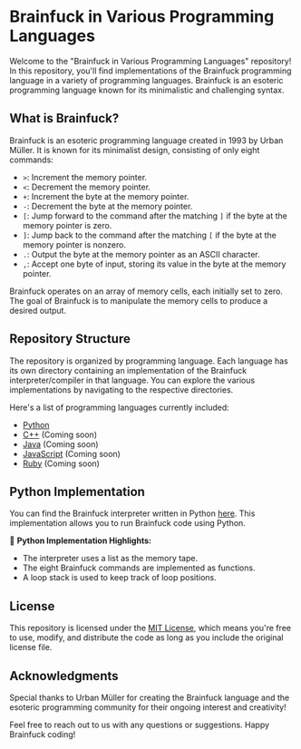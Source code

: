 # Brainfuck in Various Programming Languages

Welcome to the "Brainfuck in Various Programming Languages" repository! In this repository, you'll find implementations of the Brainfuck programming language in a variety of programming languages. Brainfuck is an esoteric programming language known for its minimalistic and challenging syntax.

## What is Brainfuck?

Brainfuck is an esoteric programming language created in 1993 by Urban Müller. It is known for its minimalist design, consisting of only eight commands:

- `>`: Increment the memory pointer.
- `<`: Decrement the memory pointer.
- `+`: Increment the byte at the memory pointer.
- `-`: Decrement the byte at the memory pointer.
- `[`: Jump forward to the command after the matching `]` if the byte at the memory pointer is zero.
- `]`: Jump back to the command after the matching `[` if the byte at the memory pointer is nonzero.
- `.`: Output the byte at the memory pointer as an ASCII character.
- `,`: Accept one byte of input, storing its value in the byte at the memory pointer.

Brainfuck operates on an array of memory cells, each initially set to zero. The goal of Brainfuck is to manipulate the memory cells to produce a desired output.

## Repository Structure

The repository is organized by programming language. Each language has its own directory containing an implementation of the Brainfuck interpreter/compiler in that language. You can explore the various implementations by navigating to the respective directories.

Here's a list of programming languages currently included:

- [Python](py/)
- [C++](cpp/) (Coming soon)
- [Java](java/) (Coming soon)
- [JavaScript](javascript/) (Coming soon)
- [Ruby](ruby/) (Coming soon)

## Python Implementation

You can find the Brainfuck interpreter written in Python [here](python/). This implementation allows you to run Brainfuck code using Python.

🐍 **Python Implementation Highlights:**

- The interpreter uses a list as the memory tape.
- The eight Brainfuck commands are implemented as functions.
- A loop stack is used to keep track of loop positions.

## License

This repository is licensed under the [MIT License](LICENSE), which means you're free to use, modify, and distribute the code as long as you include the original license file.

## Acknowledgments

Special thanks to Urban Müller for creating the Brainfuck language and the esoteric programming community for their ongoing interest and creativity!

Feel free to reach out to us with any questions or suggestions. Happy Brainfuck coding!
